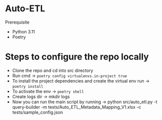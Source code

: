 # Auto-ETL

Prerequisite

- Python 3.11
- Poetry

# Steps to configure the repo locally

- Clone the repo and cd into src directory
- Run cmd -> `poetry config virtualenvs.in-project true`
- To install the project dependencies and create the virtual env run -> `poetry install`
- To activate the env -> `poetry shell`
- Create logs dir -> mkdir logs
- Now you can run the main script by running -> python src/auto_etl.py -t query-builder -m tests/Auto_ETL_Metadata_Mapping_V1.xlsx -c tests/sample_config.json
